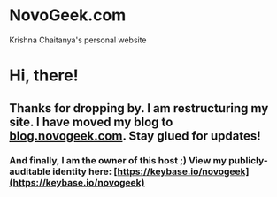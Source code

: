 # NovoGeek.com
Krishna Chaitanya's personal website

# Hi, there! 
## Thanks for dropping by. I am restructuring my site. I have moved my blog to [blog.novogeek.com](http://blog.novogeek.com). Stay glued for updates!

### And finally, I am the owner of this host ;) View my publicly-auditable identity here: [https://keybase.io/novogeek](https://keybase.io/novogeek)
